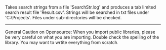 Takes search strings from a file 'SearchStr.log' and produces a tab limited search result file 'Result.csv'.  Strings will be searched in txt files under 'C:\Projects'.  Files under sub-directories will be checked.

------------
General Caution on Opensource:
When you import public libraries, please be very careful on what you are importing.  Double check the spelling of the library. You may want to wrtite everything from scratch.  

